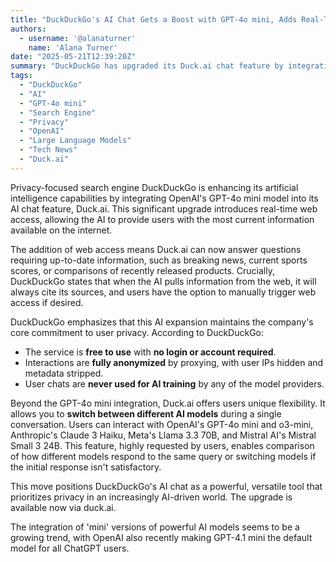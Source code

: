 ```yaml
---
title: "DuckDuckGo's AI Chat Gets a Boost with GPT-4o mini, Adds Real-Time Web Access"
authors:
  - username: '@alanaturner'
    name: 'Alana Turner'
date: "2025-05-21T12:39:20Z"
summary: "DuckDuckGo has upgraded its Duck.ai chat feature by integrating OpenAI's GPT-4o mini model, bringing real-time web access and the ability to switch between various AI models, all while upholding its strong commitment to user privacy."
tags:
  - "DuckDuckGo"
  - "AI"
  - "GPT-4o mini"
  - "Search Engine"
  - "Privacy"
  - "OpenAI"
  - "Large Language Models"
  - "Tech News"
  - "Duck.ai"
---
```


Privacy-focused search engine DuckDuckGo is enhancing its artificial intelligence capabilities by integrating OpenAI's GPT-4o mini model into its AI chat feature, Duck.ai. This significant upgrade introduces real-time web access, allowing the AI to provide users with the most current information available on the internet.

The addition of web access means Duck.ai can now answer questions requiring up-to-date information, such as breaking news, current sports scores, or comparisons of recently released products. Crucially, DuckDuckGo states that when the AI pulls information from the web, it will always cite its sources, and users have the option to manually trigger web access if desired.

DuckDuckGo emphasizes that this AI expansion maintains the company's core commitment to user privacy. According to DuckDuckGo:

*   The service is **free to use** with **no login or account required**.
*   Interactions are **fully anonymized** by proxying, with user IPs hidden and metadata stripped.
*   User chats are **never used for AI training** by any of the model providers.

Beyond the GPT-4o mini integration, Duck.ai offers users unique flexibility. It allows you to **switch between different AI models** during a single conversation. Users can interact with OpenAI's GPT-4o mini and o3-mini, Anthropic's Claude 3 Haiku, Meta's Llama 3.3 70B, and Mistral AI's Mistral Small 3 24B. This feature, highly requested by users, enables comparison of how different models respond to the same query or switching models if the initial response isn't satisfactory.

This move positions DuckDuckGo's AI chat as a powerful, versatile tool that prioritizes privacy in an increasingly AI-driven world. The upgrade is available now via duck.ai.

The integration of 'mini' versions of powerful AI models seems to be a growing trend, with OpenAI also recently making GPT-4.1 mini the default model for all ChatGPT users.
